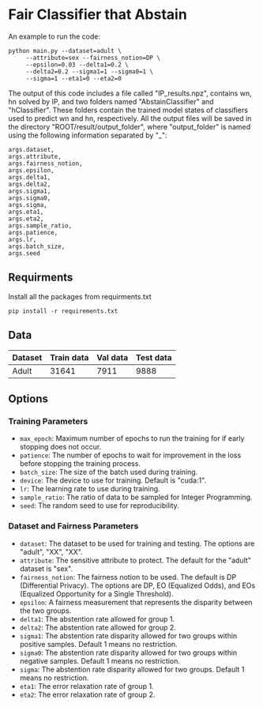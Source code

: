 # Fair Classifier that Abstain

An example to run the code:

```
python main.py --dataset=adult \
     --attribute=sex --fairness_notion=DP \
     --epsilon=0.03 --delta1=0.2 \
     --delta2=0.2 --sigma1=1 --sigma0=1 \
     --sigma=1 --eta1=0 --eta2=0 
```
The output of this code includes a file called "IP_results.npz", contains wn, hn solved by IP, and two folders named "AbstainClassifier" and "hClassifier". These folders contain the trained model states of classifiers used to predict wn and hn, respectively. All the output files will be saved in the directory "ROOT/result/output_folder", where "output_folder" is named using the following information separated by "_":
```
args.dataset,
args.attribute,
args.fairness_notion,
args.epsilon,
args.delta1,
args.delta2,
args.sigma1,
args.sigma0,
args.sigma,
args.eta1,
args.eta2,
args.sample_ratio,
args.patience,
args.lr,
args.batch_size,
args.seed
```

## Requirments
Install all the packages from requirments.txt
```
pip install -r requirements.txt  
```

## Data
<center>

| Dataset       | Train data         | Val data | Test data |
| ------------- |-------------| -----| -----|
| Adult      | 31641 | 7911 | 9888 |

</center>

## Options


### Training Parameters

- `max_epoch`: Maximum number of epochs to run the training for if early stopping does not occur.
- `patience`: The number of epochs to wait for improvement in the loss before stopping the training process.
- `batch_size`: The size of the batch used during training.
- `device`: The device to use for training. Default is "cuda:1".
- `lr`: The learning rate to use during training.
- `sample_ratio`: The ratio of data to be sampled for Integer Programming.
- `seed`: The random seed to use for reproducibility.

### Dataset and Fairness Parameters

- `dataset`: The dataset to be used for training and testing. The options are "adult", "XX", "XX".
- `attribute`: The sensitive attribute to protect. The default for the "adult" dataset is "sex".
- `fairness_notion`: The fairness notion to be used. The default is DP (Differential Privacy). The options are DP, EO (Equalized Odds), and EOs (Equalized Opportunity for a Single Threshold).
- `epsilon`: A fairness measurement that represents the disparity between the two groups.
- `delta1`: The abstention rate allowed for group 1.
- `delta2`: The abstention rate allowed for group 2.
- `sigma1`: The abstention rate disparity allowed for two groups within positive samples. Default 1 means no restriction.
- `sigma0`: The abstention rate disparity allowed for two groups within negative samples. Default 1 means no restriction.
- `sigma`: The abstention rate disparity allowed for two groups. Default 1 means no restriction.
- `eta1`: The error relaxation rate of group 1.
- `eta2`: The error relaxation rate of group 2.


